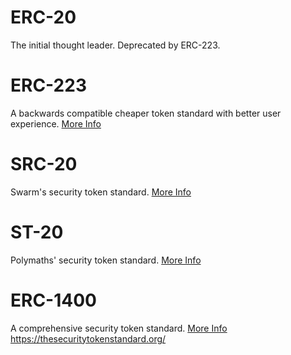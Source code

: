 
# ERC-20
The initial thought leader.  Deprecated by ERC-223.

# ERC-223
A backwards compatible cheaper token standard with better user experience. [More Info](https://github.com/ethereum/EIPs/issues/223)

# SRC-20
Swarm's security token standard. [More Info](https://medium.com/@support_55866/real-world-assets-tokenized-with-swarms-src-20-security-tokens-now-tradable-on-openfinance-7d360cb12626)

# ST-20
Polymaths' security token standard.  [More Info](https://polymath.network/st20.html)

# ERC-1400
A comprehensive security token standard.  [More Info](https://github.com/ethereum/EIPs/issues/1411)
https://thesecuritytokenstandard.org/
